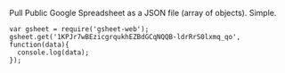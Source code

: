 Pull Public Google Spreadsheet as a JSON file (array of objects).  Simple.
````
var gsheet = require('gsheet-web');
gsheet.get('1KPJr7wBEzicgrqukhEZBdGCqNQQB-ldrRrS0lxmq_qo', function(data){
  console.log(data);
});
````
